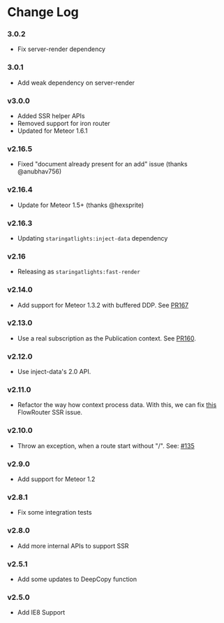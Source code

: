 # Change Log

### 3.0.2

* Fix server-render dependency

### 3.0.1

* Add weak dependency on server-render

### v3.0.0

* Added SSR helper APIs
* Removed support for iron router
* Updated for Meteor 1.6.1

### v2.16.5

* Fixed "document already present for an add" issue (thanks @anubhav756)

### v2.16.4

* Update for Meteor 1.5+ (thanks @hexsprite)

### v2.16.3

* Updating `staringatlights:inject-data` dependency

### v2.16

* Releasing as `staringatlights:fast-render`

### v2.14.0

* Add support for Meteor 1.3.2 with buffered DDP. See [PR167](https://github.com/kadirahq/fast-render/pull/167)

### v2.13.0

* Use a real subscription as the Publication context. See [PR160](https://github.com/kadirahq/fast-render/pull/160).

### v2.12.0

* Use inject-data's 2.0 API.

### v2.11.0

* Refactor the way how context process data. With this, we can fix [this](https://github.com/kadirahq/flow-router/issues/431) FlowRouter SSR issue.

### v2.10.0

* Throw an exception, when a route start without "/". See: [#135](https://github.com/meteorhacks/fast-render/pull/135)

### v2.9.0

* Add support for Meteor 1.2

### v2.8.1

* Fix some integration tests

### v2.8.0

* Add more internal APIs to support SSR

### v2.5.1

* Add some updates to DeepCopy function

### v2.5.0

* Add IE8 Support
